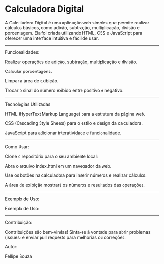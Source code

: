 # Calculadora Digital

A Calculadora Digital é uma aplicação web simples que permite realizar cálculos básicos, como adição, subtração, multiplicação, divisão e porcentagem. Ela foi criada utilizando HTML, CSS e JavaScript para oferecer uma interface intuitiva e fácil de usar.
<hr>

Funcionalidades:

Realizar operações de adição, subtração, multiplicação e divisão.

Calcular porcentagens.

Limpar a área de exibição.

Trocar o sinal do número exibido entre positivo e negativo.
<hr>

Tecnologias Utilizadas

HTML (HyperText Markup Language) para a estrutura da página web.

CSS (Cascading Style Sheets) para o estilo e design da calculadora.

JavaScript para adicionar interatividade e funcionalidade.
<hr>

Como Usar:

Clone o repositório para o seu ambiente local:

Abra o arquivo index.html em um navegador da web.

Use os botões na calculadora para inserir números e realizar cálculos.

A área de exibição mostrará os números e resultados das operações.
<hr>

Exemplo de Uso:


Exemplo de Uso:

<hr>

Contribuição:

Contribuições são bem-vindas! Sinta-se à vontade para abrir problemas (issues) e enviar pull requests para melhorias ou correções.

Autor:

Fellipe Souza
